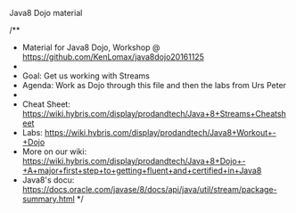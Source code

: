Java8 Dojo material 

/**
 * Material for Java8 Dojo, Workshop @ https://github.com/KenLomax/java8dojo20161125
 * 
 * Goal:  Get us working with Streams
 * Agenda: Work as Dojo through this file and then the labs from Urs Peter
 * 
 * Cheat Sheet: https://wiki.hybris.com/display/prodandtech/Java+8+Streams+Cheatsheet
 * Labs: https://wiki.hybris.com/display/prodandtech/Java8+Workout+-+Dojo
 * More on our wiki: https://wiki.hybris.com/display/prodandtech/Java+8+Dojo+-+A+major+first+step+to+getting+fluent+and+certified+in+Java8
 * Java8's docu: https://docs.oracle.com/javase/8/docs/api/java/util/stream/package-summary.html
 */
